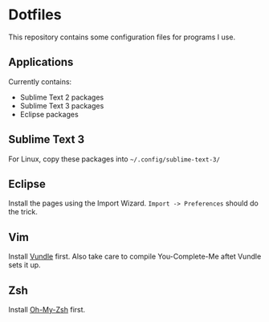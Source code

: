 Dotfiles
================================

This repository contains some configuration files for programs I use.

Applications
--------------------------------

Currently contains:
* Sublime Text 2 packages
* Sublime Text 3 packages
* Eclipse packages

Sublime Text 3
--------------------------------

For Linux, copy these packages into `~/.config/sublime-text-3/`

Eclipse
--------------------------------

Install the pages using the Import Wizard. `Import -> Preferences` should do the trick.

Vim
--------------------------------

Install [Vundle](https://github.com/gmarik/Vundle.vim) first. Also take care to compile You-Complete-Me aftet Vundle sets it up.


Zsh
--------------------------------

Install [Oh-My-Zsh](https://github.com/robbyrussell/oh-my-zsh) first.
